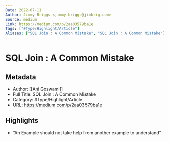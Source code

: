 ```yaml
---
Date: 2022-07-11
Author: Jimmy Briggs <jimmy.briggs@jimbrig.com>
Source: medium
Link: https://medium.com/p/2aa03579ba1e
Tags: ["#Type/Highlight/Article"]
Aliases: ["SQL Join : A Common Mistake", "SQL Join : A Common Mistake"]
---
```

# SQL Join : A Common Mistake

## Metadata
- Author: [[Ani Goswami]]
- Full Title: SQL Join : A Common Mistake
- Category: #Type/Highlight/Article
- URL: https://medium.com/p/2aa03579ba1e

## Highlights
- “An Example should not take help from another example to understand”
